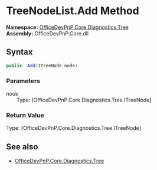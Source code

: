 # TreeNodeList.Add Method  
**Namespace:** [OfficeDevPnP.Core.Diagnostics.Tree](OfficeDevPnP.Core.Diagnostics.Tree.md)  
**Assembly:** OfficeDevPnP.Core.dll  
## Syntax
```C#
public  Add(ITreeNode node)
```
### Parameters
*node*  
&emsp;&emsp;Type: [OfficeDevPnP.Core.Diagnostics.Tree.ITreeNode] 
&emsp;&emsp;  
  
### Return Value
Type: [OfficeDevPnP.Core.Diagnostics.Tree.ITreeNode]  

## See also
- [OfficeDevPnP.Core.Diagnostics.Tree](OfficeDevPnP.Core.Diagnostics.Tree.md)
